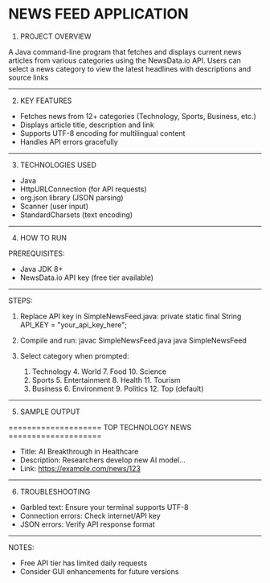NEWS FEED APPLICATION 
================================

1. PROJECT OVERVIEW

A Java command-line program that fetches and displays current news articles from various categories using the NewsData.io API. Users can select a news category to view the latest headlines with descriptions and source links

------------

2. KEY FEATURES

- Fetches news from 12+ categories (Technology, Sports, Business, etc.)
- Displays article title, description and link
- Supports UTF-8 encoding for multilingual content
- Handles API errors gracefully
- ------------

3. TECHNOLOGIES USED

- Java
- HttpURLConnection (for API requests)
- org.json library (JSON parsing)
- Scanner (user input)
- StandardCharsets (text encoding)
------------
4. HOW TO RUN

PREREQUISITES:
- Java JDK 8+
- NewsData.io API key (free tier available)
------------

STEPS:
1. Replace API key in SimpleNewsFeed.java:
   private static final String API_KEY = "your_api_key_here";

2. Compile and run:
   javac SimpleNewsFeed.java
   java SimpleNewsFeed

3. Select category when prompted:
   1. Technology   4. World      7. Food     10. Science
   2. Sports      5. Entertainment 8. Health  11. Tourism
   3. Business    6. Environment 9. Politics 12. Top (default)

--------------------------------------------------

5. SAMPLE OUTPUT

==================== TOP TECHNOLOGY NEWS ====================

* Title: AI Breakthrough in Healthcare <br>
* Description: Researchers develop new AI model... <br>
* Link: https://example.com/news/123 <br>
--------------------------------------------------

6. TROUBLESHOOTING
 
- Garbled text: Ensure your terminal supports UTF-8<br>
- Connection errors: Check internet/API key<br>
- JSON errors: Verify API response format<br>

--------------------------------------------------

NOTES:
- Free API tier has limited daily requests
- Consider GUI enhancements for future versions
